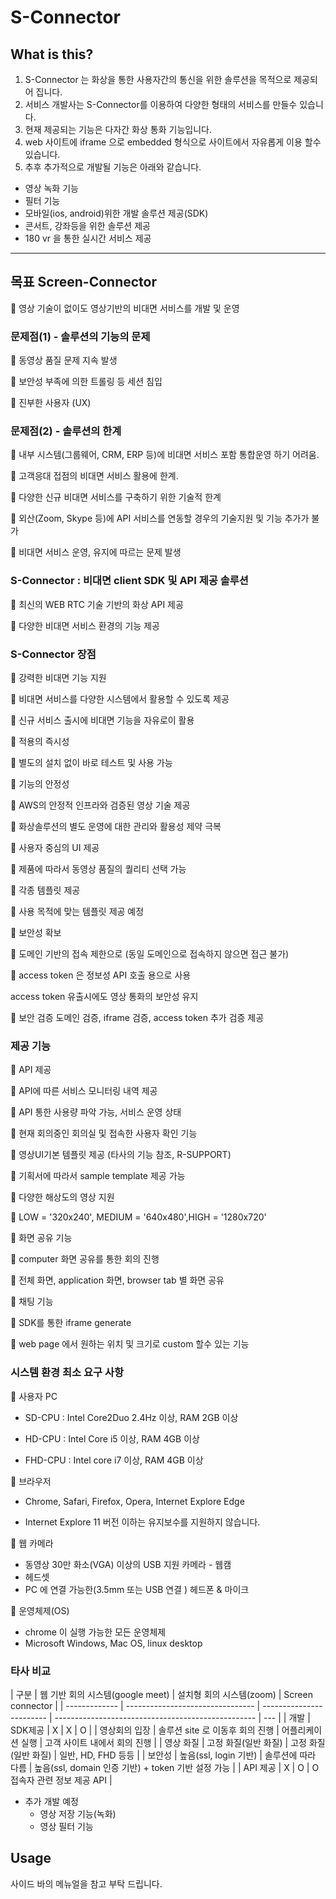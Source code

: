 # S-Connector

## What is this?

1. S-Connector 는 화상을 통한 사용자간의 통신을 위한 솔루션을 목적으로 제공되어 집니다.
2. 서비스 개발사는 S-Connector를 이용하여 다양한 형태의 서비스를 만들수 있습니다.
3. 현재 제공되는 기능은 다자간 화상 통화 기능입니다.
4. web 사이트에 iframe 으로 embedded 형식으로 사이트에서 자유롭게 이용 할수 있습니다.
5. 추후 추가적으로 개발될 기능은 아래와 같습니다.

- 영상 녹화 기능
- 필터 기능
- 모바일(ios, android)위한 개발 솔루션 제공(SDK)
- 콘서트, 강좌등을 위한 솔루션 제공
- 180 vr 을 통한 실시간 서비스 제공

---

## 목표 Screen-Connector

 영상 기술이 없이도 영상기반의 비대면 서비스를 개발 및 운영

### 문제점(1) - 솔루션의 기능의 문제

 동영상 품질 문제 지속 발생

 보안성 부족에 의한 트롤링 등 세션 침입

 진부한 사용자 (UX)

### 문제점(2) - 솔루션의 한계

 내부 시스템(그룹웨어, CRM, ERP 등)에 비대면 서비스 포함 통합운영 하기 어려움.

 고객응대 접점의 비대면 서비스 활용에 한계.

 다양한 신규 비대면 서비스를 구축하기 위한 기술적 한계

 외산(Zoom, Skype 등)에 API 서비스를 연동할 경우의 기술지원 및 기능 추가가 불가

 비대면 서비스 운영, 유지에 따르는 문제 발생

### S-Connector : 비대면 client SDK 및 API 제공 솔루션

 최신의 WEB RTC 기술 기반의 화상 API 제공

 다양한 비대면 서비스 환경의 기능 제공

### S-Connector 장점

 강력한 비대면 기능 지원

 비대면 서비스를 다양한 시스템에서 활용할 수 있도록 제공

 신규 서비스 출시에 비대면 기능을 자유로이 활용

 적용의 즉시성

 별도의 설치 없이 바로 테스트 및 사용 가능

 기능의 안정성

 AWS의 안정적 인프라와 검증된 영상 기술 제공

 화상솔루션의 별도 운영에 대한 관리와 활용성 제약 극복

 사용자 중심의 UI 제공

 제품에 따라서 동영상 품질의 퀄리티 선택 가능

 각종 템플릿 제공

 사용 목적에 맞는 템플릿 제공 예정

 보안성 확보

 도메인 기반의 접속 제한으로 (동일 도메인으로 접속하지 않으면 접근 불가)

 access token 은 정보성 API 호출 용으로 사용

access token 유출시에도 영상 통화의 보안성 유지

 보안 검증 도메인 검증, iframe 검증, access token 추가 검증 제공

### 제공 기능

 API 제공

 API에 따른 서비스 모니터링 내역 제공

 API 통한 사용량 파악 가능, 서비스 운영 상태

 현재 회의중인 회의실 및 접속한 사용자 확인 기능

 영상UI기본 템플릿 제공 (타사의 기능 참조, R-SUPPORT)

 기획서에 따라서 sample template 제공 가능

 다양한 해상도의 영상 지원

 LOW = '320x240', MEDIUM = '640x480',HIGH = '1280x720'

 화면 공유 기능

 computer 화면 공유를 통한 회의 진행

 전체 화면, application 화면, browser tab 별 화면 공유

 채팅 기능

 SDK를 통한 iframe generate

 web page 에서 원하는 위치 및 크기로 custom 할수 있는 기능

### 시스템 환경 최소 요구 사항

 사용자 PC

- SD-CPU : Intel Core2Duo 2.4Hz 이상, RAM 2GB 이상

- HD-CPU : Intel Core i5 이상, RAM 4GB 이상

- FHD-CPU : Intel core i7 이상, RAM 4GB 이상

 브라우저

- Chrome, Safari, Firefox, Opera, Internet Explore Edge

- Internet Explore 11 버전 이하는 유지보수를 지원하지 않습니다.

 웹 카메라

- 동영상 30만 화소(VGA) 이상의 USB 지원 카메라 - 웹캠
- 헤드셋
- PC 에 연결 가능한(3.5mm 또는 USB 연결 ) 헤드폰 & 마이크

 운영체제(OS)

- chrome 이 실행 가능한 모든 운영체제
- Microsoft Windows, Mac OS, linux desktop

### 타사 비교

| 구분          | 웹 기반 회의 시스템(google meet) | 설치형 회의 시스템(zoom) | Screen connector                                   |
| ------------- | -------------------------------- | ------------------------ | -------------------------------------------------- | --- |
| 개발          | SDK제공                          | X                        | X                                                  | O   |
| 영상회의 입장 | 솔루션 site 로 이동후 회의 진행  | 어플리케이션 실행        | 고객 사이트 내에서 회의 진행                       |
| 영상 화질     | 고정 화질(일반 화질)             | 고정 화질(일반 화질)     | 일반, HD, FHD 등등                                 |
| 보안성        | 높음(ssl, login 기반)            | 솔루션에 따라 다름       | 높음(ssl, domain 인증 기반) + token 기반 설정 가능 |
| API 제공      | X                                | O                        | O 접속자 관련 정보 제공 API                        |

- 추가 개발 예정
  - 영상 저장 기능(녹화)
  - 영상 필터 기능

## Usage

사이드 바의 메뉴얼을 참고 부탁 드립니다.
